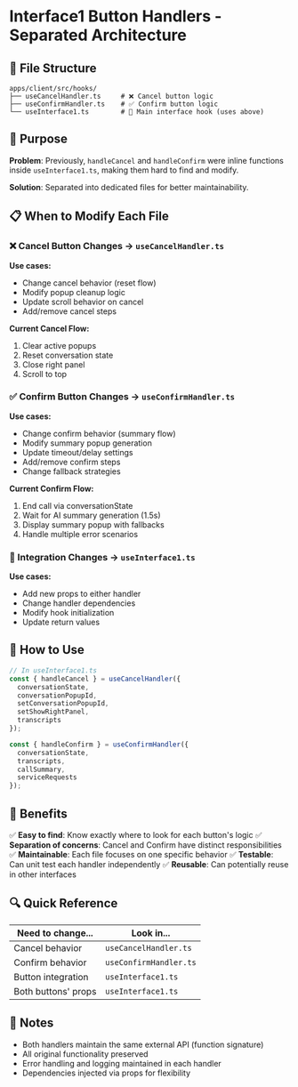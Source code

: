 # Interface1 Button Handlers - Separated Architecture

## 📂 File Structure

```
apps/client/src/hooks/
├── useCancelHandler.ts     # ❌ Cancel button logic
├── useConfirmHandler.ts    # ✅ Confirm button logic  
└── useInterface1.ts        # 🎯 Main interface hook (uses above)
```

## 🎯 Purpose

**Problem**: Previously, `handleCancel` and `handleConfirm` were inline functions inside `useInterface1.ts`, making them hard to find and modify.

**Solution**: Separated into dedicated files for better maintainability.

## 📋 When to Modify Each File

### ❌ Cancel Button Changes → `useCancelHandler.ts`
**Use cases:**
- Change cancel behavior (reset flow)
- Modify popup cleanup logic
- Update scroll behavior on cancel
- Add/remove cancel steps

**Current Cancel Flow:**
1. Clear active popups
2. Reset conversation state  
3. Close right panel
4. Scroll to top

### ✅ Confirm Button Changes → `useConfirmHandler.ts` 
**Use cases:**
- Change confirm behavior (summary flow)
- Modify summary popup generation
- Update timeout/delay settings
- Add/remove confirm steps
- Change fallback strategies

**Current Confirm Flow:**
1. End call via conversationState
2. Wait for AI summary generation (1.5s)
3. Display summary popup with fallbacks
4. Handle multiple error scenarios

### 🎯 Integration Changes → `useInterface1.ts`
**Use cases:**
- Add new props to either handler
- Change handler dependencies
- Modify hook initialization
- Update return values

## 🔧 How to Use

```typescript
// In useInterface1.ts
const { handleCancel } = useCancelHandler({
  conversationState,
  conversationPopupId,
  setConversationPopupId,
  setShowRightPanel,
  transcripts
});

const { handleConfirm } = useConfirmHandler({
  conversationState,
  transcripts,
  callSummary,
  serviceRequests
});
```

## 🚀 Benefits

✅ **Easy to find**: Know exactly where to look for each button's logic
✅ **Separation of concerns**: Cancel and Confirm have distinct responsibilities  
✅ **Maintainable**: Each file focuses on one specific behavior
✅ **Testable**: Can unit test each handler independently
✅ **Reusable**: Can potentially reuse in other interfaces

## 🔍 Quick Reference

| Need to change... | Look in... |
|-------------------|------------|
| Cancel behavior | `useCancelHandler.ts` |
| Confirm behavior | `useConfirmHandler.ts` |
| Button integration | `useInterface1.ts` |
| Both buttons' props | `useInterface1.ts` |

## 📝 Notes

- Both handlers maintain the same external API (function signature)
- All original functionality preserved
- Error handling and logging maintained in each handler
- Dependencies injected via props for flexibility 